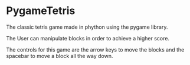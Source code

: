 # PygameTetris
The classic tetris game made in phython using the pygame library.

The User can manipulate blocks in order to achieve a higher score.

The controls for this game are the arrow keys to move the blocks and the spacebar to move a block all the way down.

